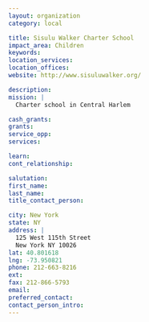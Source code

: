 ```yaml
---
layout: organization
category: local

title: Sisulu Walker Charter School
impact_area: Children
keywords: 
location_services: 
location_offices: 
website: http://www.sisuluwalker.org/

description: 
mission: |
  Charter school in Central Harlem

cash_grants: 
grants: 
service_opp: 
services: 

learn: 
cont_relationship: 

salutation: 
first_name: 
last_name: 
title_contact_person: 

city: New York
state: NY
address: |
  125 West 115th Street     
  New York NY 10026
lat: 40.801618
lng: -73.950821
phone: 212-663-8216
ext: 
fax: 212-866-5793
email: 
preferred_contact: 
contact_person_intro: 
---
```

